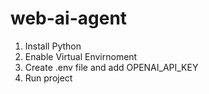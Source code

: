 # web-ai-agent

1. Install Python
2. Enable Virtual Envirnoment
3. Create .env file and add  OPENAI_API_KEY
4. Run project
